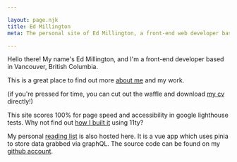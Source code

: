 ```yaml
---

layout: page.njk
title: Ed Millington
meta: The personal site of Ed Millington, a front-end web developer based in Vancouver, BC.

---
```


<p>
    Hello there! My name's Ed Millington, and I'm a front-end developer based in Vancouver, British Columbia.
</p>
<p>
    This is a great place to find out more <a href="#">about me</a> and my work.
</p>
<p>
    (if you're pressed for time, you can cut out the waffle and download <a href="#">my cv</a> directly!)
</p>
<p>
    This site scores 100% for page speed and accessibility in google lighthouse tests. Why not find out <a href="#" title="how i built this site">how I built it</a> using 11ty?
</p>
<p>
    My personal <a href="#" title="my personal reading list">reading list</a> is also hosted here. It is a vue app which uses pinia to store data grabbed via graphQL. The source code can be found on my <a href="https://github.com/mllngtn/edmill-11ty" title="my github account">github account</a>.
</p>
